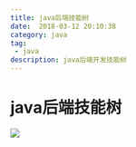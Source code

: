 ```yaml
---
title: java后端技能树  
date:  2018-03-12 20:10:38
category: java
tag:
 - java
description: java后端开发技能树
---
```

# java后端技能树
![](/static/articleImage/java-skill-tree.png)